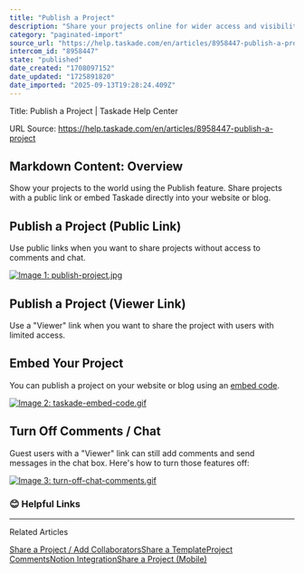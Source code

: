 ```yaml
---
title: "Publish a Project"
description: "Share your projects online for wider access and visibility."
category: "paginated-import"
source_url: "https://help.taskade.com/en/articles/8958447-publish-a-project"
intercom_id: "8958447"
state: "published"
date_created: "1708097152"
date_updated: "1725891820"
date_imported: "2025-09-13T19:28:24.409Z"
---
```


Title: Publish a Project | Taskade Help Center

URL Source: https://help.taskade.com/en/articles/8958447-publish-a-project

Markdown Content:
**Overview**
------------

Show your projects to the world using the Publish feature. Share projects with a public link or embed Taskade directly into your website or blog.

**Publish a Project (Public Link)**
-----------------------------------

Use public links when you want to share projects without access to comments and chat.

[![Image 1: publish-project.jpg](https://taskade.intercom-attachments-7.com/i/o/965373597/17bc3ea910fd210360ff0454/21756513611283?expires=1757793600&signature=f502d74c2b13f2771feb2202842b4ce14df16d7e21f1ab152ad6a97c8113c952&req=fSYiFc59mIhYFb4f3HP0gJvCblK968jrUlTrjE3OvfS4FRyuYGWHUF%2FUA24%2B%0Amhbma%2FWaaBeLw37cnA%3D%3D%0A)](https://taskade.intercom-attachments-7.com/i/o/965373597/17bc3ea910fd210360ff0454/21756513611283?expires=1757793600&signature=f502d74c2b13f2771feb2202842b4ce14df16d7e21f1ab152ad6a97c8113c952&req=fSYiFc59mIhYFb4f3HP0gJvCblK968jrUlTrjE3OvfS4FRyuYGWHUF%2FUA24%2B%0Amhbma%2FWaaBeLw37cnA%3D%3D%0A)

**Publish a Project (Viewer Link)**
-----------------------------------

Use a "Viewer" link when you want to share the project with users with limited access.

**Embed Your Project**
----------------------

You can publish a project on your website or blog using an [embed code](https://intercom.help/taskade/en/articles/8958448).

[![Image 2: taskade-embed-code.gif](https://taskade.intercom-attachments-7.com/i/o/965373665/5fa0f82ba4948d8cf31bda99/17188318532115?expires=1757793600&signature=49e47b8e386f9773f4ba919fda7d1e02560fef6da3a233e86561ff1af39d7690&req=fSYiFc59m4daFb4f3HP0gAwDYV14tXLnEAE%2FQrZ9HvnlkuDmkP4wyftajfxz%0AEONJg9xSZJa23ihILA%3D%3D%0A)](https://taskade.intercom-attachments-7.com/i/o/965373665/5fa0f82ba4948d8cf31bda99/17188318532115?expires=1757793600&signature=49e47b8e386f9773f4ba919fda7d1e02560fef6da3a233e86561ff1af39d7690&req=fSYiFc59m4daFb4f3HP0gAwDYV14tXLnEAE%2FQrZ9HvnlkuDmkP4wyftajfxz%0AEONJg9xSZJa23ihILA%3D%3D%0A)

**Turn Off Comments / Chat**
----------------------------

Guest users with a "Viewer" link can still add comments and send messages in the chat box. Here's how to turn those features off:

[![Image 3: turn-off-chat-comments.gif](https://taskade.intercom-attachments-7.com/i/o/965373601/bb54858e5cb3a3058ca9bc93/11103584470547?expires=1757793600&signature=1f8f4e6b74354e98279afe1b2fe1d54eec7f85c8b86db28a2395022c7062df88&req=fSYiFc59m4FeFb4f3HP0gP0Y92BGrTzM5KxaSQkFw8Jvfjg3r5U752RYZRCr%0A8dh2w1aOIMkpn7uMjw%3D%3D%0A)](https://taskade.intercom-attachments-7.com/i/o/965373601/bb54858e5cb3a3058ca9bc93/11103584470547?expires=1757793600&signature=1f8f4e6b74354e98279afe1b2fe1d54eec7f85c8b86db28a2395022c7062df88&req=fSYiFc59m4FeFb4f3HP0gP0Y92BGrTzM5KxaSQkFw8Jvfjg3r5U752RYZRCr%0A8dh2w1aOIMkpn7uMjw%3D%3D%0A)

### **😊 Helpful Links**

* * *

Related Articles

[Share a Project / Add Collaborators](https://help.taskade.com/en/articles/8958373-share-a-project-add-collaborators)[Share a Template](https://help.taskade.com/en/articles/8958397-share-a-template)[Project Comments](https://help.taskade.com/en/articles/8958421-project-comments)[Notion Integration](https://help.taskade.com/en/articles/8958539-notion-integration)[Share a Project (Mobile)](https://help.taskade.com/en/articles/8958561-share-a-project-mobile)
